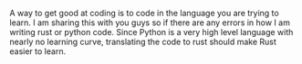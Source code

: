 A way to get good at coding is to code in the language you are trying to learn.
I am sharing this with you guys so if there are any errors in how I am writing rust or python code.
Since Python is a very high level language with nearly no learning curve, translating the code to rust should make Rust easier to learn.
